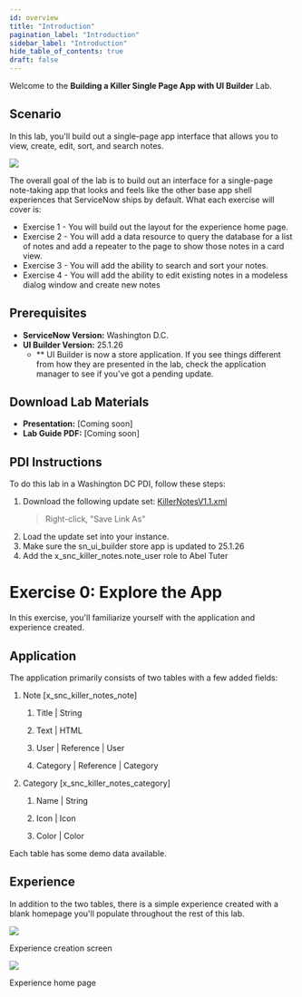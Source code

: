 ```yaml
---
id: overview
title: "Introduction"
pagination_label: "Introduction"
sidebar_label: "Introduction"
hide_table_of_contents: true
draft: false
---
```


Welcome to the **Building a Killer Single Page App with UI Builder** Lab. 

## Scenario

In this lab, you'll build out a single-page app interface that allows you to view, create, edit, sort, and search notes.

![](https://servicenow-events-or-lab-guidebo.gitbook.io/~gitbook/image?url=https%3A%2F%2F196815207-files.gitbook.io%2F%7E%2Ffiles%2Fv0%2Fb%2Fgitbook-x-prod.appspot.com%2Fo%2Fspaces%252FFsTbaHkFN7UyELbzymFM%252Fuploads%252FERt1GBTnXzovDsDQpRVC%252FCleanShot%25202024-05-01%2520at%252017.12.32%25402x.png%3Falt%3Dmedia%26token%3Dce6191ea-5f1a-4f18-a584-6ec474fd9637&width=768&dpr=4&quality=100&sign=9aa30ee3a17aa29d8420c78da7150d81f79b0ba2bc6c27323682fa5e9dbcd1ad)

The overall goal of the lab is to build out an interface for a single-page note-taking app that looks and feels like the other base app shell experiences that ServiceNow ships by default. What each exercise will cover is:
- Exercise 1 - You will build out the layout for the experience home page. 
- Exercise 2 - You will add a data resource to query the database for a list of notes and add a repeater to the page to show those notes in a card view.
- Exercise 3 - You will add the ability to search and sort your notes.
- Exercise 4 - You will add the ability to edit existing notes in a modeless dialog window and create new notes

## Prerequisites
- **ServiceNow Version:** Washington D.C.
- **UI Builder Version:** 25.1.26
  - ** UI Builder is now a store application. If you see things different from how they are presented in the lab, check the application manager to see if you've got a pending update. 

## Download Lab Materials

- **Presentation:** [Coming soon]
- **Lab Guide PDF:** [Coming soon]

## PDI Instructions
To do this lab in a Washington DC PDI, follow these steps:

1. Download the following update set: [KillerNotesV1.1.xml](./downloads/KillerNotesV1.1.xml)
   > Right-click, "Save Link As"
2. Load the update set into your instance.
3. Make sure the sn_ui_builder store app is updated to 25.1.26
4. Add the x_snc_killer_notes.note_user role to Abel Tuter


# Exercise 0: Explore the App

In this exercise, you'll familiarize yourself with the application and experience created.

## Application

The application primarily consists of two tables with a few added fields:

1. Note [x_snc_killer_notes_note]
    
    1. Title | String
        
    2. Text | HTML
        
    3. User | Reference | User
        
    4. Category | Reference | Category
        
    
2. Category [x_snc_killer_notes_category]
    
    1. Name | String
        
    2. Icon | Icon
        
    3. Color | Color
        
    

Each table has some demo data available.

##  Experience

In addition to the two tables, there is a simple experience created with a blank homepage you'll populate throughout the rest of this lab.

![](https://servicenow-events-or-lab-guidebo.gitbook.io/~gitbook/image?url=https%3A%2F%2F196815207-files.gitbook.io%2F%7E%2Ffiles%2Fv0%2Fb%2Fgitbook-x-prod.appspot.com%2Fo%2Fspaces%252FFsTbaHkFN7UyELbzymFM%252Fuploads%252FKVaHXkEmwRdXpiEaRHo5%252FCleanShot%25202024-04-01%2520at%252014.10.33%25402x.png%3Falt%3Dmedia%26token%3D4ad32f92-4313-4fb5-83fc-f844109353ed&width=768&dpr=4&quality=100&sign=4bf63985b46567745dde3903540132889f5ff49fb1b72dc258b0e23c0a5d00d6)

Experience creation screen

![](https://servicenow-events-or-lab-guidebo.gitbook.io/~gitbook/image?url=https%3A%2F%2F196815207-files.gitbook.io%2F%7E%2Ffiles%2Fv0%2Fb%2Fgitbook-x-prod.appspot.com%2Fo%2Fspaces%252FFsTbaHkFN7UyELbzymFM%252Fuploads%252FHXD5YXD4P3H581n3UrZv%252FCleanShot%25202024-04-01%2520at%252014.12.53%25402x.png%3Falt%3Dmedia%26token%3D1795bd5f-5ee1-4f96-8e21-a36fb79b9b7f&width=768&dpr=4&quality=100&sign=4182783b6af72b4bddbc001bc17cdfb800435e360c9f0356ea95fbc2e9934f07)

Experience home page
